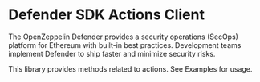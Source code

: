 # Defender SDK Actions Client

The OpenZeppelin Defender provides a security operations (SecOps) platform for Ethereum with built-in best practices. Development teams implement Defender to ship faster and minimize security risks.

This library provides methods related to actions. See Examples for usage.
